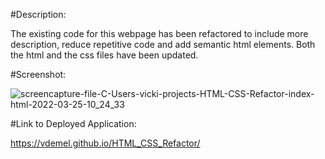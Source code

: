 #Description:

The existing code for this webpage has been refactored to include more description, reduce repetitive code and add semantic html elements.  Both the html and the css files have been updated.

#Screenshot:

![screencapture-file-C-Users-vicki-projects-HTML-CSS-Refactor-index-html-2022-03-25-10_24_33](https://user-images.githubusercontent.com/100536682/160152189-b3d492a4-87dc-4e9a-ac6d-bd57e300efb1.png)


#Link to Deployed Application:

https://vdemel.github.io/HTML_CSS_Refactor/